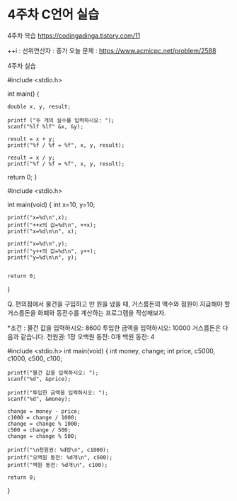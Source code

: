 # 4주차 C언어 실습
4주차 복습
https://codingadinga.tistory.com/11

++i : 선위연산자 : 증가
오늘 문제 :  https://www.acmicpc.net/problem/2588

4주차 실습

#include <stdio.h>

int main() {
    
    double x, y, result;

    printf ("두 개의 실수를 입력하시오: ");
    scanf("%lf %lf" &x, &y);

    result = x + y;
    printf("%f / %f = %f", x, y, result);

    result = x / y;
    printf("%f / %f = %f", x, y, result);

return 0;
}

#include <stdio.h>

int main(void)
{
    int x=10, y=10;

    printf("x=%d\n",x);
    printf("++x의 값=%d\n", ++x);
    printf("x=%d\n\n", x);

    printf("x=%d\n",y);
    printf("y++의 값=%d\n", y++);
    printf("y=%d\n\n", y);


    return 0;
}

Q. 편의점에서 물건을 구입하고 만 원을 냈을 때, 거스름돈의 액수와 점원이
지급해야 할 거스름돈을 화폐와 동전수를 계산하는 프로그램을 작성해보자.

*조건 : 물건 값을 입력하시오: 8600
투입한 금액을 입력하시오: 10000
거스름돈은 다음과 같습니다.
천원권: 1장
오백원 동전: 0개
백원 동전: 4


#include <stdio.h>
int main(void)
{
    int money, change;
    int price, c5000, c1000, c500, c100;

    printf("물건 값을 입력하시오: ");
    scanf("%d", &price); 

    printf("투입한 금액을 입력하시오: ");
    scanf("%d", &money); 

    change = money - price; 
    c1000 = change / 1000;
    change = change % 1000; 
    c500 = change / 500;  
    change = change % 500; 

    printf("\n천원권: %d장\n", c1000);
    printf("오백원 동전: %d개\n", c500);
    printf("백원 동전: %d개\n", c100);

    return 0;
}
